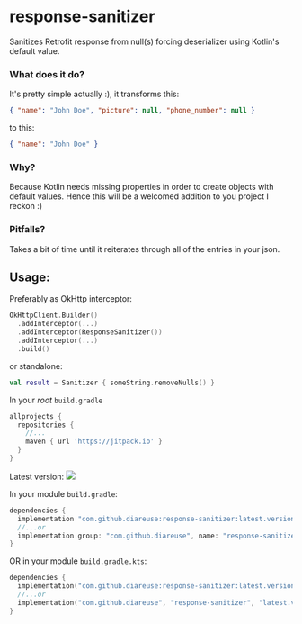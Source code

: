# response-sanitizer
Sanitizes Retrofit response from null(s) forcing deserializer using Kotlin's default value.

### What does it do?

It's pretty simple actually :), it transforms this:

```json
{ "name": "John Doe", "picture": null, "phone_number": null }
```

to this:

```json
{ "name": "John Doe" }
```

### Why?

Because Kotlin needs missing properties in order to create objects with default values. Hence this will be a welcomed addition to you project I reckon :)

### Pitfalls?

Takes a bit of time until it reiterates through all of the entries in your json.

## Usage:

Preferably as OkHttp interceptor:

```kotlin
OkHttpClient.Builder()
  .addInterceptor(...)
  .addInterceptor(ResponseSanitizer())
  .addInterceptor(...)
  .build()
```

or standalone:

```kotlin
val result = Sanitizer { someString.removeNulls() }
```

In your *root* `build.gradle`

```groovy
allprojects {
  repositories {
    //...
    maven { url 'https://jitpack.io' }
  }
}
```

Latest version: [![](https://jitpack.io/v/diareuse/response-sanitizer.svg)](https://jitpack.io/#diareuse/response-sanitizer)

In your module `build.gradle`:

```groovy
dependencies {
  implementation "com.github.diareuse:response-sanitizer:latest.version"
  //...or
  implementation group: "com.github.diareuse", name: "response-sanitizer", version: "latest.version"
}
```

OR in your module `build.gradle.kts`:

```kotlin
dependencies {
  implementation("com.github.diareuse:response-sanitizer:latest.version")
  //...or
  implementation("com.github.diareuse", "response-sanitizer", "latest.version")
}
```
